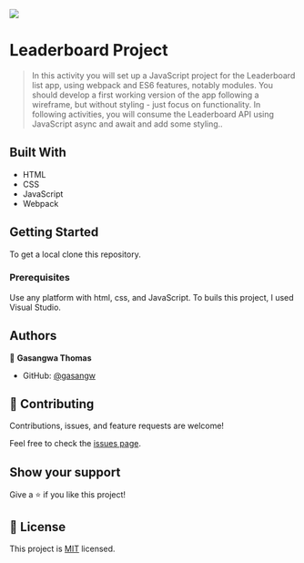 ![](https://img.shields.io/badge/Microverse-blueviolet)

# Leaderboard Project

> In this activity you will set up a JavaScript project for the Leaderboard list app, using webpack and ES6 features, notably modules. You should develop a first working version of the app following a wireframe, but without styling - just focus on functionality. In following activities, you will consume the Leaderboard API using JavaScript async and await and add some styling..

## Built With

- HTML
- CSS
- JavaScript
- Webpack

## Getting Started

To get a local clone this repository.

### Prerequisites

Use any platform with html, css, and JavaScript. To buils this project, I used Visual Studio.

## Authors

👤 **Gasangwa Thomas**

- GitHub: [@gasangw](https://github.com/gasangw)


## 🤝 Contributing

Contributions, issues, and feature requests are welcome!

Feel free to check the [issues page](../../issues/).

## Show your support

Give a ⭐️ if you like this project!

## 📝 License

This project is [MIT](https://github.com/microverseinc/readme-template/blob/master/MIT.md) licensed.